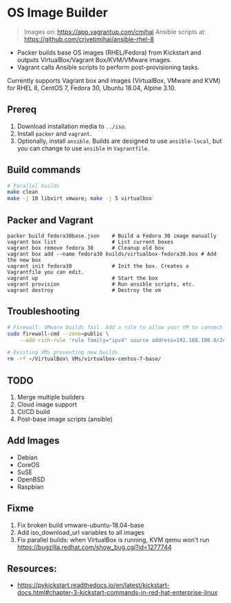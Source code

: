 OS Image Builder
================

> Images on: https://app.vagrantup.com/cmihai
> Ansible scripts at: https://github.com/crivetimihai/ansible-rhel-8

- Packer builds base OS images (RHEL/Fedora) from Kickstart and outputs VirtualBox/Vagrant Box/KVM/VMware images.
- Vagrant calls Ansible scripts to perform post-provisioning tasks.

Currently supports Vagrant box and images (VirtualBox, VMware and KVM) for RHEL 8, CentOS 7, Fedora 30, Ubuntu 18.04, Alpine 3.10.

Prereq
------
1. Download installation media to `../iso`.
2. Install `packer` and `vagrant`.
3. Optionally, install `ansible`. Builds are designed to use `ansible-local`, but you can change to use `ansible` in `Vagrantfile`.


Build commands
--------------

```bash
# Parallel builds
make clean
make -j 10 libvirt vmware; make -j 5 virtualbox
```

Packer and Vagrant
------------------

```
packer build fedora30base.json    # Build a Fedora 30 image manually
vagrant box list                  # List current boxes
vagrant box remove fedora 30      # Cleanup old box
vagrant box add --name fedora30 builds/virtualbox-fedora30.box # Add the new box
vagrant init fedora30             # Init the box. Creates a Vagrantfile you can edit.
vagrant up                        # Start the box
vagrant provision                 # Run ansible scripts, etc.
vagrant destroy                   # Destroy the vm
```

Troubleshooting
---------------

```bash
# Firewall: VMware builds fail. Add a rule to allow your VM to connect and retrieve the ks file
sudo firewall-cmd --zone=public \
    --add-rich-rule 'rule family="ipv4" source address=192.168.188.0/24 accept'

# Existing VMs preventing new builds
rm -rf ~/VirtualBox\ VMs/virtualbox-centos-7-base/
```

TODO
----

1. Merge multiple builders
2. Cloud image support
3. CI/CD build
4. Post-base image scripts (ansible)


Add Images
----------

- Debian
- CoreOS
- SuSE
- OpenBSD
- Raspbian


Fixme
-----

1. Fix broken build vmware-ubuntu-18.04-base
2. Add iso_download_url variables to all images
3. Fix parallel builds: when VirtualBox is running, KVM qemu won't run https://bugzilla.redhat.com/show_bug.cgi?id=1277744

Resources:
----------
- https://pykickstart.readthedocs.io/en/latest/kickstart-docs.html#chapter-3-kickstart-commands-in-red-hat-enterprise-linux